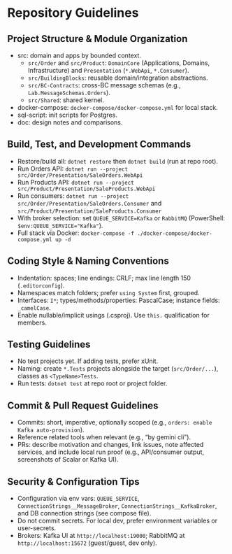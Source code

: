 # Repository Guidelines

## Project Structure & Module Organization
- src: domain and apps by bounded context.
  - `src/Order` and `src/Product`: `DomainCore` (Applications, Domains, Infrastructure) and `Presentation` (`*.WebApi`, `*.Consumer`).
  - `src/BuildingBlocks`: reusable domain/integration abstractions.
  - `src/BC-Contracts`: cross-BC message schemas (e.g., `Lab.MessageSchemas.Orders`).
  - `src/Shared`: shared kernel.
- docker-compose: `docker-compose/docker-compose.yml` for local stack.
- sql-script: init scripts for Postgres.
- doc: design notes and comparisons.

## Build, Test, and Development Commands
- Restore/build all: `dotnet restore` then `dotnet build` (run at repo root).
- Run Orders API: `dotnet run --project src/Order/Presentation/SaleOrders.WebApi`
- Run Products API: `dotnet run --project src/Product/Presentation/SaleProducts.WebApi`
- Run consumers: `dotnet run --project src/Order/Presentation/SaleOrders.Consumer` and `src/Product/Presentation/SaleProducts.Consumer`
- With broker selection: set `QUEUE_SERVICE=Kafka` or `RabbitMQ` (PowerShell: `$env:QUEUE_SERVICE="Kafka"`).
- Full stack via Docker: `docker-compose -f ./docker-compose/docker-compose.yml up -d`

## Coding Style & Naming Conventions
- Indentation: spaces; line endings: CRLF; max line length 150 (`.editorconfig`).
- Namespaces match folders; prefer `using System` first, grouped.
- Interfaces: `I*`; types/methods/properties: PascalCase; instance fields: `_camelCase`.
- Enable nullable/implicit usings (.csproj). Use `this.` qualification for members.

## Testing Guidelines
- No test projects yet. If adding tests, prefer xUnit.
- Naming: create `*.Tests` projects alongside the target (`src/Order/...`), classes as `<TypeName>Tests`.
- Run tests: `dotnet test` at repo root or project folder.

## Commit & Pull Request Guidelines
- Commits: short, imperative, optionally scoped (e.g., `orders: enable Kafka auto-provision`).
- Reference related tools when relevant (e.g., “by gemini cli”).
- PRs: describe motivation and changes, link issues, note affected services, and include local run proof (e.g., API/consumer output, screenshots of Scalar or Kafka UI).

## Security & Configuration Tips
- Configuration via env vars: `QUEUE_SERVICE`, `ConnectionStrings__MessageBroker`, `ConnectionStrings__KafkaBroker`, and DB connection strings (see compose file).
- Do not commit secrets. For local dev, prefer environment variables or user-secrets.
- Brokers: Kafka UI at `http://localhost:19000`; RabbitMQ at `http://localhost:15672` (guest/guest, dev only).

